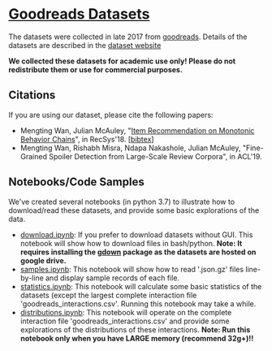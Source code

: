 # [Goodreads Datasets](https://sites.google.com/eng.ucsd.edu/ucsdbookgraph/home)

The datasets were collected in late 2017 from [goodreads](https://goodreads.com). Details of the datasets are described in the [dataset website](https://sites.google.com/eng.ucsd.edu/ucsdbookgraph/home)

**We collected these datasets for academic use only! Please do not redistribute them or use for commercial purposes.**

## Citations
If you are using our dataset, please cite the following papers:

- Mengting Wan, Julian McAuley, "[Item Recommendation on Monotonic Behavior Chains](https://github.com/MengtingWan/mengtingwan.github.io/raw/master/paper/recsys18_mwan.pdf)", in RecSys'18. [[bibtex](https://dblp.uni-trier.de/rec/bibtex/conf/recsys/WanM18)]
- Mengting Wan, Rishabh Misra, Ndapa Nakashole, Julian McAuley, "Fine-Grained Spoiler Detection from Large-Scale Review Corpora", in ACL'19. 



## Notebooks/Code Samples

We've created several notebooks (in python 3.7) to illustrate how to download/read these datasets, and provide some basic explorations of the data.

- [download.ipynb](/download.ipynb): If you prefer to download datasets without GUI. This notebook will show how to download files in bash/python. **Note: It requires installing the [gdown](https://github.com/wkentaro/gdown) package as the datasets are hosted on google drive.**
- [samples.ipynb](/samples.ipynb): This notebook will show how to read '.json.gz' files line-by-line and display sample records of each file.
- [statistics.ipynb](/statistics.ipynb): This notebook will calculate some basic statistics of the datasets (except the largest complete interaction file 'goodreads_interactions.csv'. Running this notebook may take a while.
- [distributions.ipynb](/distributions.ipynb): This notebook will operate on the complete interaction file 'goodreads_interactions.csv' and provide some explorations of the distributions of these interactions. **Note: Run this notebook only when you have LARGE memory (recommend 32g+)!!**

